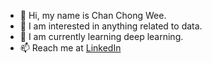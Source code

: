 - 👋 Hi, my name is Chan Chong Wee.
- 👀 I am interested in anything related to data.
- 🌱 I am currently learning deep learning.
- 📫 Reach me at [LinkedIn](https://www.linkedin.com/in/chongwee0312/)

<!---
chongwee0312/chongwee0312 is a ✨ special ✨ repository because its `README.md` (this file) appears on your GitHub profile.
You can click the Preview link to take a look at your changes.
--->
